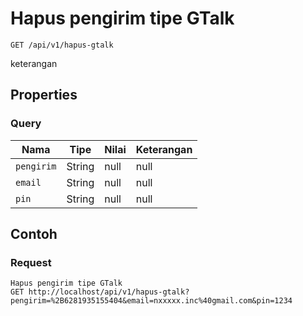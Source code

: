 # Hapus pengirim tipe GTalk
```http
GET /api/v1/hapus-gtalk
```
keterangan
## Properties
### Query
Nama | Tipe | Nilai | Keterangan
--- | --- | --- | ---
<code>pengirim</code> | String | null | null
<code>email</code> | String | null | null
<code>pin</code> | String | null | null

## Contoh

### Request
```http
Hapus pengirim tipe GTalk
GET http://localhost/api/v1/hapus-gtalk?pengirim=%2B6281935155404&email=nxxxxx.inc%40gmail.com&pin=1234
```

